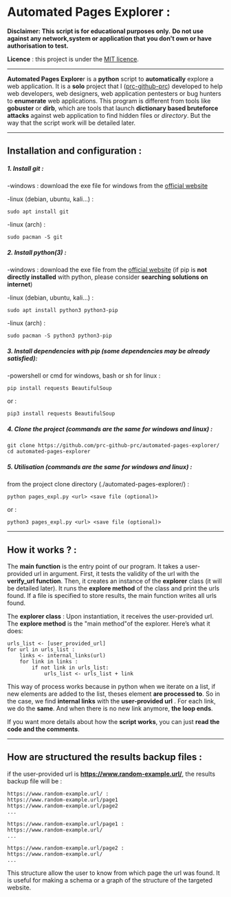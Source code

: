 # Automated Pages Explorer :

**Disclaimer: This script is for educational purposes only.**
**Do not use against any network,system or application that you don't own or have authorisation to test.**

**Licence** : this project is under the [MIT licence](https://mit-license.org/).
************************************

**Automated Pages Explore**r is a **python** script to **automatically** explore a web application.
It is a **solo** project that I ([prc-github-prc](https://github.com/prc-github-prc)) developed to help web developers, web designers, web application pentesters or bug hunters to **enumerate** web applications. This program is different from tools like **gobuster** or **dirb**, which are tools that launch **dictionary based bruteforce attacks** against web application to find hidden files or *directory*. But the way that the script work will be detailed later.

**********
## Installation and configuration :

##### 1. Install git :
-windows : download the exe file for windows from the [official website](https://git-scm.com/download/win)

-linux (debian, ubuntu, kali...) : 
```
sudo apt install git
```
-linux (arch) : 
```
sudo pacman -S git
```

##### 2. Install python(3) :
-windows : download the exe file from the [official website](https://www.python.org/downloads/) (if pip is **not directly installed** with python, please consider **searching solutions on internet**)

-linux (debian, ubuntu, kali...) : 
```
sudo apt install python3 python3-pip
```
-linux (arch) : 
```
sudo pacman -S python3 python3-pip
```

##### 3. Install dependencies with pip (some dependencies may be already satisfied):

-powershell or cmd for windows, bash or sh for linux : 
```
pip install requests BeautifulSoup
```
or :
```
pip3 install requests BeautifulSoup
```

##### 4. Clone the project (commands are the same for windows and linux) :
```
git clone https://github.com/prc-github-prc/automated-pages-explorer/
cd automated-pages-explorer
```

##### 5. Utilisation (commands are the same for windows and linux) : 
from the project clone directory (./automated-pages-explorer/) :
```
python pages_expl.py <url> <save file (optional)>
```
or :
```
python3 pages_expl.py <url> <save file (optional)>
```

***************
## How it works ? :

The **main function** is the entry point of our program. It takes a user-provided url in argument. First, it tests the validity of the url with the **verify_url function**. Then, it creates an instance of the **explorer** class (it will be detailed later). It runs the **explore method** of the class and print the urls found. If a file is specified to store results, the main function writes all urls found.

The **explorer class** : Upon instantiation, it receives the user-provided url. The **explore method** is the "main method"of the explorer. Here’s what it does: 
```
urls_list <- [user_provided_url]
for url in urls_list :
	links <- internal_links(url)
	for link in links :
		if not link in urls_list:
			urls_list <- urls_list + link
```

This way of process works because in python when we iterate on a list, if new elements are added to the list, theses element **are processed to**. So in the case, we find **internal links** with the **user-provided url** . For each link, we do the **same**. And when there is no new link anymore, **the loop ends**.

If you want more details about how the **script works**, you can just **read the code and the comments**.

*******************

## How are structured the results backup files :

if the user-provided url is **https://www.random-example.url/**, the results backup file will be :
```
https://www.random-example.url/ :
https://www.random-example.url/page1
https://www.random-example.url/page2
...

https://www.random-example.url/page1 :
https://www.random-example.url/
...

https://www.random-example.url/page2 :
https://www.random-example.url/
...

```
This structure allow the user to know from which page the url was found. It is useful for making a schema or a graph of the structure of the targeted website.
